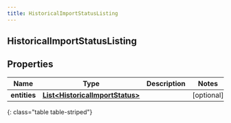 ```yaml
---
title: HistoricalImportStatusListing
---
```


## HistoricalImportStatusListing

## Properties

| Name         | Type                                                                                     | Description | Notes      |
| ------------ | ---------------------------------------------------------------------------------------- | ----------- | ---------- |
| **entities** | <!----><!---->[**List&lt;HistoricalImportStatus&gt;**](HistoricalImportStatus.md)<!----> |             | [optional] |

{: class="table table-striped"}
